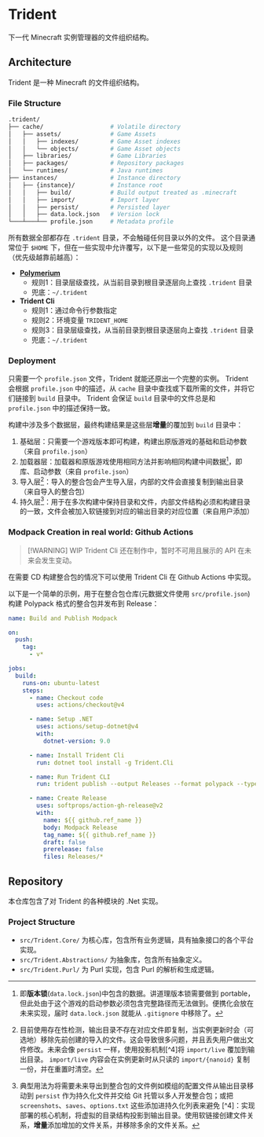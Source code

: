 # Trident

下一代 Minecraft 实例管理器的文件组织结构。

## Architecture

Trident 是一种 Minecraft 的文件组织结构。

### File Structure

```sh
.trident/
├── cache/                   # Volatile directory
│   ├── assets/              # Game Assets
│   │   ├── indexes/         # Game Asset indexes
│   │   └── objects/         # Game Asset objects
│   ├── libraries/           # Game Libraries
│   ├── packages/            # Repository packages
│   └── runtimes/            # Java runtimes
├── instances/               # Instance directory
│   ├── {instance}/          # Instance root
│   │   ├── build/           # Build output treated as .minecraft
│   │   ├── import/          # Import layer
│   │   ├── persist/         # Persisted layer
│   │   ├── data.lock.json   # Version lock
└───┴───┴── profile.json     # Metadata profile
```

所有数据全部都存在 `.trident` 目录，不会触碰任何目录以外的文件。
这个目录通常位于 `$HOME` 下，但在一些实现中允许覆写，以下是一些常见的实现以及规则（优先级越靠前越高）：

- [**Polymerium**](https://github.com/d3ara1n/Polymerium)
  - 规则1：目录层级查找，从当前目录到根目录逐层向上查找 `.trident` 目录
  - 兜底：`~/.trident`
- **Trident Cli**
  - 规则1：通过命令行参数指定
  - 规则2：环境变量 `TRIDENT_HOME`
  - 规则3：目录层级查找，从当前目录到根目录逐层向上查找 `.trident` 目录
  - 兜底：`~/.trident`

### Deployment

只需要一个 `profile.json` 文件，Trident 就能还原出一个完整的实例。
Trident 会根据 `profile.json` 中的描述，从 `cache` 目录中查找或下载所需的文件，并将它们链接到 `build` 目录中。
Trident 会保证 `build` 目录中的文件总是和 `profile.json` 中的描述保持一致。

构建中涉及多个数据层，最终构建结果是这些层**增量**的覆加到 `build` 目录中：

1. 基础层：只需要一个游戏版本即可构建，构建出原版游戏的基础和启动参数（来自 `profile.json`）
2. 加载器层：加载器和原版游戏使用相同方法并影响相同构建中间数据[^1]，即库、启动参数（来自 `profile.json`）
3. 导入层[^2]：导入的整合包会产生导入层，内部的文件会直接复制到输出目录（来自导入的整合包）
4. 持久层[^3]：用于在多次构建中保持目录和文件，内部文件结构必须和构建目录的一致，文件会被加入软链接到对应的输出目录的对应位置（来自用户添加）

[^1]: 即**版本锁**(`data.lock.json`)中包含的数据。讲道理版本锁需要做到 portable，但此处由于这个游戏的启动参数必须包含完整路径而无法做到。便携化会放在未来实现，届时 `data.lock.json` 就能从 `.gitignore` 中移除了。
[^2]: 目前使用存在性检测，输出目录不存在对应文件即复制，当实例更新时会（可选地）移除先前创建的导入的文件。这会导致很多问题，并且丢失用户做出文件修改。未来会像 `persist` 一样，使用投影机制[^4]将 `import/live` 覆加到输出目录。
`import/live` 内容会在实例更新时从只读的 `import/{nanoid}` 复制一份，并在重置时清空。
[^3]: 典型用法为将需要未来导出到整合包的文件例如模组的配置文件从输出目录移动到 `persist` 作为持久化文件并交给 Git 托管以多人开发整合包；或把 `screenshots`、`saves`、`options.txt` 这些添加进持久化列表[^5]来避免
[^4]：实现部署的核心机制，将虚拟的目录结构投影到输出目录。使用软链接创建文件关系，**增量**添加增加的文件关系，并移除多余的文件关系。
[^5]: 如果要投影整个目录，需要在目录中添加一个空的 `.keep` 目录，例如 `screenshots/.keep`。
这个文件还能起到 `.gitkeep` 相同的作用，但并不建议 Git 仓库里添加 `saves/.keep` 这种游戏会往里面生成大量不适合添加进 Git 的文件的目录。

### Modpack Creation in real world: Github Actions

> [!WARNING] WIP
> Trident Cli 还在制作中，暂时不可用且展示的 API 在未来会发生变动。

在需要 CD 构建整合包的情况下可以使用 Trident Cli 在 Github Actions 中实现。

以下是一个简单的示例，用于在整合包仓库(元数据文件使用 `src/profile.json`)构建 Polypack 格式的整合包并发布到 Release：

```yaml
name: Build and Publish Modpack

on:
  push:
    tag:
      - v*

jobs:
  build:
    runs-on: ubuntu-latest
    steps:
      - name: Checkout code
        uses: actions/checkout@v4

      - name: Setup .NET
        uses: actions/setup-dotnet@v4
        with:
          dotnet-version: 9.0

      - name: Install Trident Cli
        run: dotnet tool install -g Trident.Cli

      - name: Run Trident CLI
        run: trident publish --output Releases --format polypack --type online src/profile.json

      - name: Create Release
        uses: softprops/action-gh-release@v2
        with:
          name: ${{ github.ref_name }}
          body: Modpack Release
          tag_name: ${{ github.ref_name }}
          draft: false
          prerelease: false
          files: Releases/*
```

## Repository

本仓库包含了对 Trident 的各种模块的 .Net 实现。

### Project Structure

- `src/Trident.Core/` 为核心库，包含所有业务逻辑，具有抽象接口的各个平台实现。
- `src/Trident.Abstractions/` 为抽象库，包含所有抽象定义。
- `src/Trident.Purl/` 为 Purl 实现，包含 Purl 的解析和生成逻辑。

